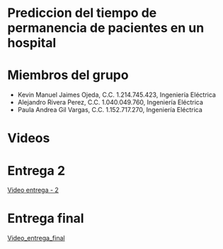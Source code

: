 # Prediccion del tiempo de permanencia de pacientes en un hospital
# Miembros del grupo
<ul>
<li>Kevin Manuel Jaimes Ojeda, C.C. 1.214.745.423, Ingeniería Eléctrica</li>
<li>Alejandro Rivera Perez, C.C. 1.040.049.760, Ingeniería Eléctrica</li>
<li>Paula Andrea Gil Vargas, C.C. 1.152.717.270, Ingeniería Eléctrica</li>
</ul>

# Videos

# Entrega 2

[Video entrega - 2](https://youtu.be/JDsj2zBU4yo)

# Entrega final
[Video_entrega_final](https://youtu.be/qmR6IVzA-CE)
